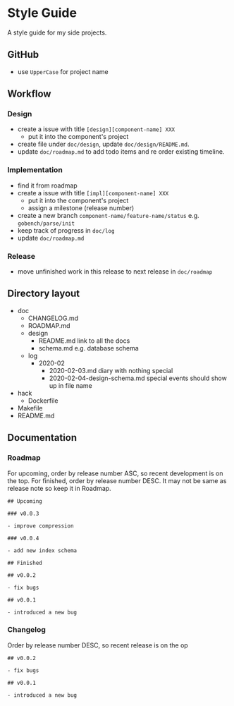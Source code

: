 # Style Guide

A style guide for my side projects.

## GitHub

- use `UpperCase` for project name

## Workflow

### Design

- create a issue with title `[design][component-name] XXX`
  - put it into the component's project
- create file under `doc/design`, update `doc/design/README.md`.
- update `doc/roadmap.md` to add todo items and re order existing timeline.

### Implementation

- find it from roadmap
- create a issue with title `[impl][component-name] XXX`
  - put it into the component's project
  - assign a milestone (release number)
- create a new branch `component-name/feature-name/status` e.g. `gobench/parse/init`
- keep track of progress in `doc/log`
- update `doc/roadmap.md`

### Release

- move unfinished work in this release to next release in `doc/roadmap`

## Directory layout

- doc
  - CHANGELOG.md
  - ROADMAP.md
  - design
    - README.md link to all the docs
    - schema.md e.g. database schema
  - log
    - 2020-02
      - 2020-02-03.md diary with nothing special
      - 2020-02-04-design-schema.md special events should show up in file name
- hack
  - Dockerfile
- Makefile
- README.md

## Documentation

### Roadmap

For upcoming, order by release number ASC, so recent development is on the top.
For finished, order by release number DESC. It may not be same as release note so keep it in Roadmap.

```
## Upcoming

### v0.0.3

- improve compression

### v0.0.4

- add new index schema

## Finished

## v0.0.2

- fix bugs

## v0.0.1

- introduced a new bug
```

### Changelog

Order by release number DESC, so recent release is on the op

```
## v0.0.2

- fix bugs

## v0.0.1

- introduced a new bug
```